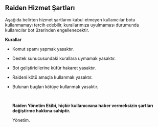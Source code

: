 ## Raiden Hizmet Şartları

Aşağıda belirten hizmet şartlarını kabul etmeyen kullanıcılar botu kullanmamayı tercih edebilir, kurallarımıza uyulmaması durumunda kullanıcılar bot üzerinden engellenecektir.

**Kurallar**

- Komut spamı yapmak yasaktır.

- Destek sunucusundaki kurallara uymamak yasaktır.

- Bot geliştiricilerine küfür hakaret yasaktır.

- Raideni kötü amaçla kullanmak yasaktır.

- Bulunan bugları kötüye kullanmak yasaktır.

  ​	

  **Raiden Yönetim Ekibi, hiçbir kullanıcısına haber vermeksizin şartları değiştirme hakkına sahiptir.**
  
  Yönetim.
